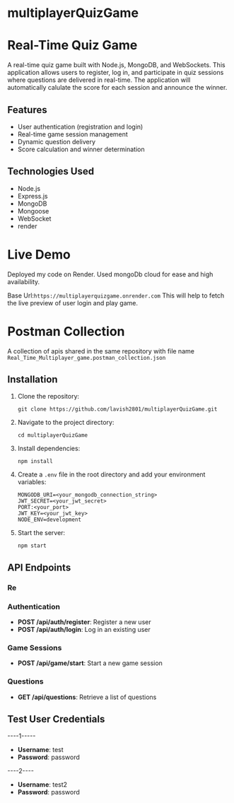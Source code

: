 # multiplayerQuizGame

# Real-Time Quiz Game

A real-time quiz game built with Node.js, MongoDB, and WebSockets. This application allows users to register, log in, and participate in quiz sessions where questions are delivered in real-time. The application will automatically calulate the score for each session and announce the winner.

## Features

- User authentication (registration and login)
- Real-time game session management
- Dynamic question delivery
- Score calculation and winner determination

## Technologies Used

- Node.js
- Express.js
- MongoDB
- Mongoose
- WebSocket
- render 

# Live Demo

Deployed my code on Render. Used mongoDb cloud for ease and high availability.

Base Url:`https://multiplayerquizgame.onrender.com`
This will help to fetch the live preview of user login and play game.

# Postman Collection
A collection of apis shared in the same repository with file name `Real_Time_Multiplayer_game.postman_collection.json`

## Installation

1. Clone the repository:
   ```
   git clone https://github.com/lavish2801/multiplayerQuizGame.git
   ```

2. Navigate to the project directory:
   ```
   cd multiplayerQuizGame
   ```

3. Install dependencies:
   ```
   npm install
   ```

4. Create a `.env` file in the root directory and add your environment variables:
   ```
   MONGODB_URI=<your_mongodb_connection_string>
   JWT_SECRET=<your_jwt_secret>
   PORT:<your_port>
   JWT_KEY=<your_jwt_key>
   NODE_ENV=development
   ```

5. Start the server:
   ```
   npm start
   ```

## API Endpoints

### Re

### Authentication

- **POST /api/auth/register**: Register a new user
- **POST /api/auth/login**: Log in an existing user

### Game Sessions

- **POST /api/game/start**: Start a new game session

### Questions

- **GET /api/questions**: Retrieve a list of questions

## Test User Credentials

----1-----
- **Username**: test
- **Password**: password

----2----
- **Username**: test2
- **Password**: password

